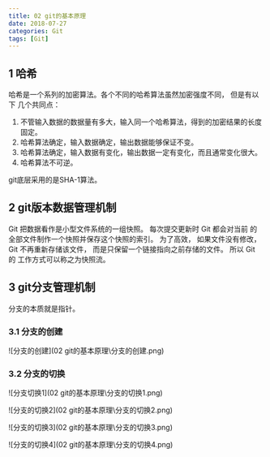 ```yaml
---
title: 02 git的基本原理
date: 2018-07-27
categories: Git
tags: [Git]
---
```


## 1 哈希

哈希是一个系列的加密算法。各个不同的哈希算法虽然加密强度不同， 但是有以下 几个共同点：

1. 不管输入数据的数据量有多大，输入同一个哈希算法，得到的加密结果的长度固定。
2. 哈希算法确定，输入数据确定，输出数据能够保证不变。
3. 哈希算法确定，输入数据有变化，输出数据一定有变化，而且通常变化很大。
4. 哈希算法不可逆。

git底层采用的是SHA-1算法。

<!-- more -->

## 2 git版本数据管理机制

Git 把数据看作是小型文件系统的一组快照。 每次提交更新时 Git 都会对当前 的全部文件制作一个快照并保存这个快照的索引。 为了高效， 如果文件没有修改， Git 不再重新存储该文件， 而是只保留一个链接指向之前存储的文件。 所以 Git 的 工作方式可以称之为快照流。    

## 3 git分支管理机制

分支的本质就是指针。

### 3.1 分支的创建

![分支的创建](02 git的基本原理\分支的创建.png)

### 3.2 分支的切换

![分支切换1](02 git的基本原理\分支的切换1.png)

![分支的切换2](02 git的基本原理\分支的切换2.png)

![分支的切换3](02 git的基本原理\分支的切换3.png)

![分支的切换4](02 git的基本原理\分支的切换4.png)